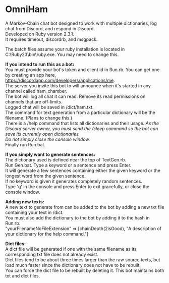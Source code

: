 # OmniHam
A Markov-Chain chat bot designed to work with multiple dictionaries, log chat from Discord, and respond in Discord.  
Developed on Ruby version 2.3.1.  
It requires timeout, discordrb, and msgpack.  
  
The batch files assume your ruby installation is located in C:\Ruby23\bin\ruby.exe. You may need to change this.  
  
__If you intend to run this as a bot:__  
You must provide your bot's token and client id in Run.rb. You can get one by creating an app here, https://discordapp.com/developers/applications/me.  
The server you invite this bot to will announce when it's started in any channel called ham_chamber.  
The bot will log all chat it can read. Remove its read permissions on channels that are off-limits.  
Logged chat will be saved in /dict/ham.txt.  
The command for text generation from a particular dictionary will be the filename. (Plans to change this.)  
There is a /help command that lists all dictionaries and their usage.
*As the Discord server owner, you must send the /sleep command so the bot can save its currently open dictionaries.*  
*Do not simply close the console window.*  
Finally run Run.bat.  
  
__If you simply want to generate sentences:__  
The dictionary used is defined near the top of TextGen.rb.  
Run Gen.bat. 
Type a keyword or a sentence and press Enter.  
It will generate a few sentences containing either the given keyword or the longest word from the given sentence.  
If no keyword is given it generates completely random sentences.  
Type 'q' in the console and press Enter to exit gracefully, or close the console window.  
  
__Adding new texts:__  
A new text to generate from can be added to the bot by adding a new txt file containing your text in /dict.  
You must also add the dictionary to the bot by adding it to the hash in Run.rb.  
"yourFilenameNoFileExtension" => [chainDepth(2isGood), "A description of your dictionary for the help command."]  
  
__Dict files:__  
A dict file will be generated if one with the same filename as its corresponding txt file does not already exist.  
Dict files tend to be about three times larger than the raw source texts, but load much faster since the dictionary does not have to be rebuilt.  
You can force the dict file to be rebuilt by deleting it. This bot maintains both txt and dict files.  
